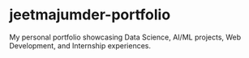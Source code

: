 # jeetmajumder-portfolio
My personal portfolio showcasing Data Science, AI/ML projects, Web Development, and Internship experiences.

